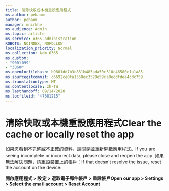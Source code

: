 ```yaml
---
title: 清除快取或本機重設應用程式
ms.author: pebaum
author: pebaum
manager: mnirkhe
ms.audience: Admin
ms.topic: article
ms.service: o365-administration
ROBOTS: NOINDEX, NOFOLLOW
localization_priority: Normal
ms.collection: Adm_O365
ms.custom:
- "9001099"
- "3060"
ms.openlocfilehash: b9801dd7b3c831b485ada50c310c46580e1a1a85
ms.sourcegitcommit: c6692ce0fa1358ec3529e59ca0ecdfdea4cdc759
ms.translationtype: MT
ms.contentlocale: zh-TW
ms.lasthandoff: 09/14/2020
ms.locfileid: "47681215"
---
```

# <a name="clear-the-cache-or-locally-reset-the-app"></a><span data-ttu-id="cd594-102">清除快取或本機重設應用程式</span><span class="sxs-lookup"><span data-stu-id="cd594-102">Clear the cache or locally reset the app</span></span>

<span data-ttu-id="cd594-103">如果您看到不完整或不正確的資料，請關閉並重新開啟應用程式。</span><span class="sxs-lookup"><span data-stu-id="cd594-103">If you are seeing incomplete or incorrect data, please close and reopen the app.</span></span>  <span data-ttu-id="cd594-104">如果無法解決問題，請重設裝置上的帳戶：</span><span class="sxs-lookup"><span data-stu-id="cd594-104">If that doesn't resolve the issue, reset the account on the device:</span></span> 

<span data-ttu-id="cd594-105">**開啟應用程式 > 設定 > 選取電子郵件帳戶 > 重設帳戶**</span><span class="sxs-lookup"><span data-stu-id="cd594-105">**Open our app > Settings > Select the email account > Reset Account**</span></span>